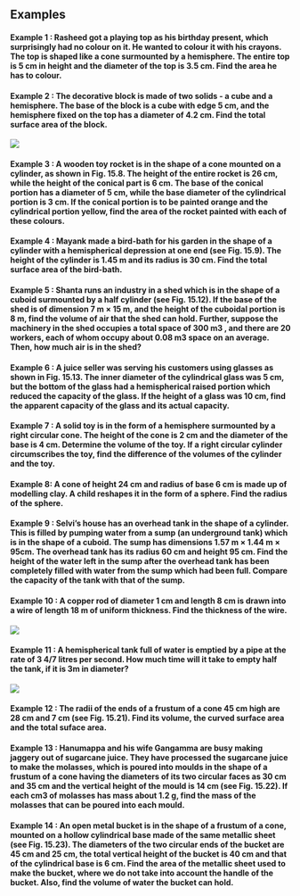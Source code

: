 ## Examples
#### Example 1 : Rasheed got a playing top as his birthday present, which surprisingly had no colour on it. He wanted to colour it with his crayons. The top is shaped like a cone surmounted by a hemisphere. The entire top is 5 cm in height and the diameter of the top is 3.5 cm. Find the area he has to colour.

#### Example 2 : The decorative block is made of two solids - a cube and a hemisphere. The base of the block is a cube with edge 5 cm, and the hemisphere fixed on the top has a diameter of 4.2 cm. Find the total surface area of the block.
[![](https://img.youtube.com/vi/n-d976qCKck/0.jpg)](https://www.youtube.com/watch?v=n-d976qCKck)

#### Example 3 : A wooden toy rocket is in the shape of a cone mounted on a cylinder, as shown in Fig. 15.8. The height of the entire rocket is 26 cm, while the height of the conical part is 6 cm. The base of the conical portion has a diameter of 5 cm, while the base diameter of the cylindrical portion is 3 cm. If the conical portion is to be painted orange and the cylindrical portion yellow, find the area of the rocket painted with each of these colours.

#### Example 4 : Mayank made a bird-bath for his garden in the shape of a cylinder with a hemispherical depression at one end (see Fig. 15.9). The height of the cylinder is 1.45 m and its radius is 30 cm. Find the total surface area of the bird-bath.

#### Example 5 : Shanta runs an industry in a shed which is in the shape of a cuboid surmounted by a half cylinder (see Fig. 15.12). If the base of the shed is of dimension 7 m × 15 m, and the height of the cuboidal portion is 8 m, find the volume of air that the shed can hold. Further, suppose the machinery in the shed occupies a total space of 300 m3 , and there are 20 workers, each of whom occupy about 0.08 m3  space on an average. Then, how much air is in the shed?

#### Example 6 : A juice seller was serving his customers using glasses as shown in Fig. 15.13. The inner diameter of the cylindrical glass was 5 cm, but the bottom of the glass had a hemispherical raised portion which reduced the capacity of the glass. If the height of a glass was 10 cm, find the apparent capacity of the glass and its actual capacity.

#### Example 7 : A solid toy is in the form of a hemisphere surmounted by a right circular cone. The height of the cone is 2 cm and the diameter of the base is 4 cm. Determine the volume of the toy. If a right circular cylinder circumscribes the toy, find the difference of the volumes of the cylinder and the toy.

#### Example 8: A cone of height 24 cm and radius of base 6 cm is made up of modelling clay. A child reshapes it in the form of a sphere. Find the radius of the sphere.

#### Example 9 : Selvi’s house has an overhead tank in the shape of a cylinder. This is filled by pumping water from a sump (an underground tank) which is in the shape of a cuboid. The sump has dimensions 1.57 m × 1.44 m × 95cm. The overhead tank has its radius 60 cm and height 95 cm. Find the height of the water left in the sump after the overhead tank has been completely filled with water from the sump which had been full. Compare the capacity of the tank with that of the sump.   

#### Example 10 : A copper rod of diameter 1 cm and length 8 cm is drawn into a wire of length 18 m of uniform thickness. Find the thickness of the wire.  
[![](https://img.youtube.com/vi/JKiToQT5-hA/0.jpg)](https://www.youtube.com/watch?v=JKiToQT5-hA)

#### Example 11 : A hemispherical tank full of water is emptied by a pipe at the rate of 3 4/7 litres per second. How much time will it take to empty half the tank, if it is 3m in diameter?    
[![](https://img.youtube.com/vi/WPJmPwp-MPY/0.jpg)](https://www.youtube.com/watch?v=WPJmPwp-MPY)

#### Example 12 : The radii of the ends of a frustum of a cone 45 cm high are 28 cm and 7 cm (see Fig. 15.21). Find its volume, the curved surface area and the total suface area.

#### Example 13 : Hanumappa and his wife Gangamma are busy making jaggery out of sugarcane juice. They have processed the sugarcane juice to make the molasses, which is poured into moulds in the shape of a frustum of a cone having the diameters of its two circular faces as 30 cm and 35 cm and the vertical height of the mould is 14 cm (see Fig. 15.22). If each cm3  of molasses has mass about 1.2 g, find the mass of the molasses that can be poured into each mould.

#### Example 14 : An open metal bucket is in the shape of a frustum of a cone, mounted on a hollow cylindrical base made of the same metallic sheet (see Fig. 15.23). The diameters of the two circular ends of the bucket are 45 cm and 25 cm, the total vertical height of the bucket is 40 cm and that of the cylindrical base is 6 cm. Find the area of the metallic sheet used to make the bucket, where we do not take into account the handle of the bucket. Also, find the volume of water the bucket can hold.
